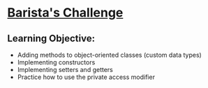 # [Barista's Challenge](https://login.codingdojo.com/m/315/9380/64109)


## Learning Objective:

- Adding methods to object-oriented classes (custom data types)
- Implementing constructors
- Implementing setters and getters
- Practice how to use the private access modifier